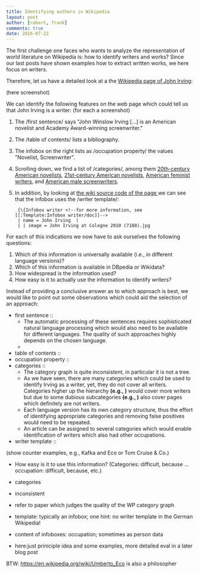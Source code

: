 ```yaml
---
title: Identifying authors in Wikipedia
layout: post
author: [robert, frank]
comments: true
date: 2016-07-22
---
```


The first challenge one faces who wants to analyze the representation
of world literature on Wikipedia is: how to identify writers and
works? Since our last posts have shown examples how to extract written
works, we here focus on writers.

Therefore, let us have a detailed look at a the
[Wikipedia page of John Irving](https://en.wikipedia.org/wiki/John_Irving):

(here screenshot)

We can identify the following features on the web page which could
tell us that John Irving is a writer: (for each a screenshot)

1. The /first sentence/ says "John Winslow Irving [...] is an American
   novelist and Academy Award-winning screenwriter."
2. The /table of contents/ lists a bibliography.
3. The infobox on the right lists as /occupation property/ the values
   "Novelist, Screenwriter".
4. Scrolling down, we find a list of /categories/, among them
   [20th-century American novelists](), [21st-century American
   novelists](), [American feminist writers](), and [American male
   screenwriters]().
5. In addition, by looking at
   [the wiki source code of the page ][source-code] we can see that
   the infobox uses the /writer template/:

        {\{Infobox writer <!--for more information, see [[:Template:Infobox writer/doc]]-->
        | name = John Irving  |
        | | image = John Irving at Cologne 2010 (7108).jpg

For each of this indications we now have to ask ourselves the
following questions:

1. Which of this information is universally available (i.e., in
   different language versions)?
2. Which of this information is available in DBpedia or Wikidata?
3. How widespread is the information used?
4. How easy is it to actually use the information to identify writers?

Instead of providing a conclusive answer as to which approach is best,
we would like to point out some observations which could aid the
selection of an approach:

- first sentence ::
    - The automatic processing of these sentences requires
      sophisticated natural language processing which would also need
      to be available for different languages. The quality of such
      approaches highly depends on the chosen language.
	- 
- table of contents ::
- occupation property ::
- categories ::
    - The category graph is quite inconsistent, in particular it is
      not a tree.
	- As we have seen, there are many categories which could be used
      to identify Irving as a writer, yet, they do not cover all
      writers. Categories higher up the hierarchy **(e.g., )** would
      cover more writers but due to some dubious subcategories
      **(e.g., )** also cover pages which definitely are not writers.
	- Each language version has its own category structure, thus the
      effort of identifying appropriate categories and removing false
      positives would need to be repeated.
	- An article can be assigned to several categories which would
      enable identification of writers which also had other
      occupations.
- writer template ::


(show counter examples, e.g., Kafka and Eco or Tom Cruise & Co.)
- How easy is it to use this information? (Categories: difficult,
  because ... occupation: difficult, because, etc.)

- categories
- inconsistent
- refer to paper which judges the quality of the WP category graph
- template: typically an infobox; one hint: no writer template in the
  German Wikipedia!
- content of infoboxes: occupation; sometimes as person data
- here:just priniciple idea and some examples, more detailed eval in a
  later blog post


BTW: https://en.wikipedia.org/wiki/Umberto_Eco is also a philosopher 



[source-code]: https://en.wikipedia.org/w/index.php?title=John_Irving&action=edit&editintro=Template:BLP_editintro
